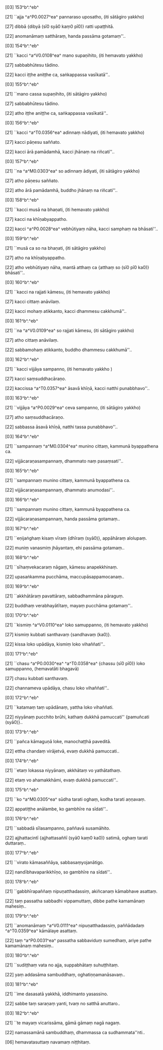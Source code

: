 [03] 153^b^.^eb^

[21] ``ajja ^a^P0.0027^ea^ pannaraso uposatho, (iti  sātāgiro yakkho)

[27] dibbā {dibyā (sī0 syā0 kaṃ0 pī0)} ratti upaṭṭhitā.

[22] anomanāmaṃ satthāraṃ, handa passāma gotamaṃ''..

[03] 154^b^.^eb^

[21] ``kacci ^a^V0.0108^ea^ mano supaṇihito, (iti hemavato yakkho)

[27] sabbabhūtesu tādino.

[22] kacci iṭṭhe aniṭṭhe ca, saṅkappassa vasīkatā''..

[03] 155^b^.^eb^

[21] ``mano cassa supaṇihito, (iti sātāgiro yakkho)

[27] sabbabhūtesu tādino.

[22] atho iṭṭhe aniṭṭhe ca, saṅkappassa vasīkatā''..

[03] 156^b^.^eb^

[21] ``kacci ^a^T0.0356^ea^ adinnaṃ nādiyati, (iti hemavato yakkho)

[27] kacci pāṇesu saññato.

[22] kacci ārā pamādamhā, kacci jhānaṃ na riñcati''..

[03] 157^b^.^eb^

[21] ``na ^a^M0.0303^ea^ so adinnaṃ ādiyati, (iti sātāgiro  yakkho)

[27] atho pāṇesu saññato.

[22] atho ārā pamādamhā, buddho jhānaṃ na riñcati''..

[03] 158^b^.^eb^

[21] ``kacci musā na bhaṇati, (iti hemavato yakkho)

[27] kacci na khīṇabyappatho.

[22] kacci ^a^P0.0028^ea^ vebhūtiyaṃ nāha, kacci samphaṃ na  bhāsati''..

[03] 159^b^.^eb^

[21] ``musā ca so na bhaṇati, (iti sātāgiro yakkho)

[27] atho na khīṇabyappatho.

[22] atho vebhūtiyaṃ nāha, mantā atthaṃ ca {atthaṃ so (sī0 pī0 ka0)} bhāsati''..

[03] 160^b^.^eb^

[21] ``kacci na rajjati kāmesu, (iti hemavato yakkho)

[27] kacci cittaṃ anāvilaṃ.

[22] kacci mohaṃ atikkanto, kacci dhammesu cakkhumā''..

[03] 161^b^.^eb^

[21] ``na ^a^V0.0109^ea^ so rajjati kāmesu, (iti sātāgiro yakkho)

[27] atho cittaṃ anāvilaṃ.

[22] sabbamohaṃ atikkanto, buddho dhammesu cakkhumā''..

[03] 162^b^.^eb^

[21] ``kacci vijjāya sampanno, (iti hemavato yakkho )

[27] kacci saṃsuddhacāraṇo.

[22] kaccissa ^a^T0.0357^ea^ āsavā khīṇā, kacci natthi punabbhavo''..

[03] 163^b^.^eb^

[21] ``vijjāya ^a^P0.0029^ea^ ceva sampanno, (iti  sātāgiro yakkho)

[27] atho saṃsuddhacāraṇo.

[22] sabbassa āsavā khīṇā, natthi tassa punabbhavo''..

[03] 164^b^.^eb^

[21] ``sampannaṃ ^a^M0.0304^ea^ munino cittaṃ, kammunā byappathena ca.

[22] vijjācaraṇasampannaṃ, dhammato naṃ pasaṃsati''..

[03] 165^b^.^eb^

[21] ``sampannaṃ munino cittaṃ, kammunā byappathena ca.

[22] vijjācaraṇasampannaṃ, dhammato anumodasi''..

[03] 166^b^.^eb^

[21] ``sampannaṃ munino cittaṃ, kammunā byappathena ca.

[22] vijjācaraṇasampannaṃ, handa passāma gotamaṃ..

[03] 167^b^.^eb^

[21] ``eṇijaṅghaṃ kisaṃ vīraṃ {dhīraṃ (syā0)}, appāhāraṃ alolupaṃ.

[22] muniṃ vanasmiṃ jhāyantaṃ, ehi passāma gotamaṃ..

[03] 168^b^.^eb^

[21] ``sīhaṃvekacaraṃ nāgaṃ, kāmesu anapekkhinaṃ.

[22] upasaṅkamma pucchāma, maccupāsappamocanaṃ..

[03] 169^b^.^eb^

[21] ``akkhātāraṃ pavattāraṃ, sabbadhammāna pāraguṃ.

[22] buddhaṃ verabhayātītaṃ, mayaṃ pucchāma gotamaṃ''..

[03] 170^b^.^eb^

[21] ``kismiṃ ^a^V0.0110^ea^ loko samuppanno, (iti hemavato yakkho)

[27] kismiṃ kubbati santhavaṃ {sandhavaṃ (ka0)}.

[22] kissa loko upādāya, kismiṃ loko vihaññati''..

[03] 171^b^.^eb^

[21] ``chasu ^a^P0.0030^ea^ ^a^T0.0358^ea^ {chassu (sī0 pī0)} loko samuppanno, (hemavatāti  bhagavā)

[27] chasu kubbati santhavaṃ.

[22] channameva upādāya, chasu loko vihaññati''..

[03] 172^b^.^eb^

[21] ``katamaṃ taṃ upādānaṃ, yattha loko vihaññati.

[22] niyyānaṃ pucchito brūhi, kathaṃ dukkhā pamuccati'' {pamuñcati (syā0)}..

[03] 173^b^.^eb^

[21] ``pañca kāmaguṇā loke, manochaṭṭhā paveditā.

[22] ettha chandaṃ virājetvā, evaṃ dukkhā pamuccati..

[03] 174^b^.^eb^

[21] ``etaṃ lokassa niyyānaṃ, akkhātaṃ vo yathātathaṃ.

[22] etaṃ vo ahamakkhāmi, evaṃ dukkhā pamuccati''..

[03] 175^b^.^eb^

[21] ``ko ^a^M0.0305^ea^ sūdha tarati oghaṃ, kodha tarati aṇṇavaṃ.

[22] appatiṭṭhe anālambe, ko gambhīre na sīdati''..

[03] 176^b^.^eb^

[21] ``sabbadā sīlasampanno, paññavā susamāhito.

[22] ajjhattacintī {ajjhattasaññī (syā0 kaṃ0 ka0)} satimā, oghaṃ tarati duttaraṃ..

[03] 177^b^.^eb^

[21] ``virato kāmasaññāya, sabbasaṃyojanātigo.

[22] nandībhavaparikkhīṇo, so gambhīre na sīdati''..

[03] 178^b^.^eb^

[21] ``gabbhīrapaññaṃ nipuṇatthadassiṃ, akiñcanaṃ kāmabhave  asattaṃ.

[22] taṃ passatha sabbadhi vippamuttaṃ, dibbe pathe kamamānaṃ  mahesiṃ..

[03] 179^b^.^eb^

[21] ``anomanāmaṃ ^a^V0.0111^ea^ nipuṇatthadassiṃ, paññādadaṃ ^a^T0.0359^ea^ kāmālaye  asattaṃ.

[22] taṃ ^a^P0.0031^ea^ passatha sabbaviduṃ sumedhaṃ, ariye pathe  kamamānaṃ mahesiṃ..

[03] 180^b^.^eb^

[21] ``sudiṭṭhaṃ vata no ajja, suppabhātaṃ suhuṭṭhitaṃ.

[22] yaṃ addasāma sambuddhaṃ, oghatiṇṇamanāsavaṃ..

[03] 181^b^.^eb^

[21] ``ime dasasatā yakkhā, iddhimanto yasassino.

[22] sabbe taṃ saraṇaṃ yanti, tvaṃ no satthā anuttaro..

[03] 182^b^.^eb^

[21] ``te mayaṃ vicarissāma, gāmā gāmaṃ nagā nagaṃ.

[22] namassamānā sambuddhaṃ, dhammassa ca sudhammata''nti..

[06] hemavatasuttaṃ navamaṃ niṭṭhitaṃ.